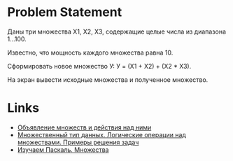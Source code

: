 # Problem Statement

Даны три множества Х1, Х2, Х3, содержащие целые числа из диапазона 1...100. 

Известно, что мощность каждого множества равна 10. 

Сформировать новое множество У: У = (Х1 + Х2) + (Х2 * Х3). 

На экран вывести исходные множества и полученное множество.

# Links

- [Объявление множеств и действия над ними](https://pas1.ru/set0)
- [Множественный тип данных. Логические операции над множествами. Примеры решения задач](http://informatics.mccme.ru/mod/book/print.php?id=546)
- [Изучаем Паскаль. Множества](http://mif.vspu.ru/books/pascal/sets.html)

